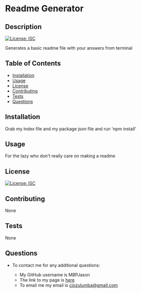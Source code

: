 # Readme Generator

  ## Description

  [![License: ISC](https://img.shields.io/badge/License-ISC-blue.svg)](https://opensource.org/licenses/ISC)

  Generates a basic readme file with your answers from terminal

  ## Table of Contents
  
  * [Installation](#installation)
  * [Usage](#uasge)
  * [License](#license)
  * [Contributing](#contributing)
  * [Tests](#tests)
  * [Questions](#questions)
  
  ## Installation

  Grab my index file and my package json file and run 'npm install'

  ## Usage

  For the lazy who don't really care on making a readme

  ## License

  [![License: ISC](https://img.shields.io/badge/License-ISC-blue.svg)](https://opensource.org/licenses/ISC)

  ## Contributing

  None

  ## Tests

  None

  ## Questions

  * To contact me for any additional questions:
    
    * My GitHub username is MBPJason
    * The link to my page is [here](https://www.github.com/MBPJason)
    * To email me my email is cjozulumba@gmail.com
